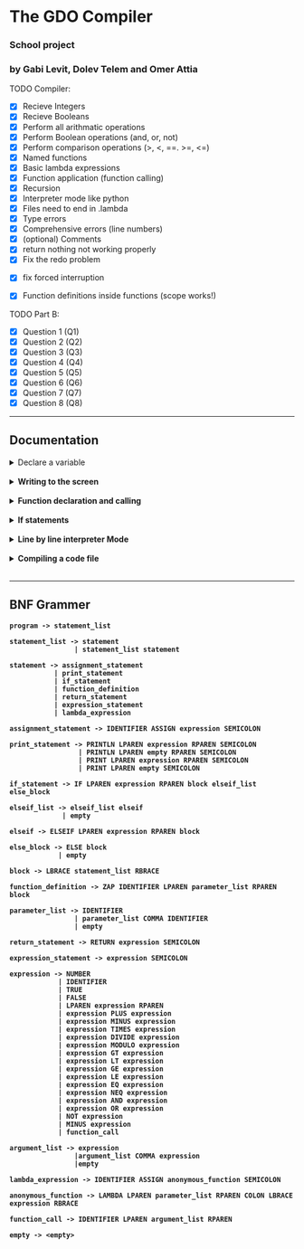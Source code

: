 # The GDO Compiler
### **School project**
### by Gabi Levit, Dolev Telem and Omer Attia

TODO Compiler:
- [x] Recieve Integers
- [X] Recieve Booleans
- [X] Perform all arithmatic operations
- [X] Perform Boolean operations (and, or, not)
- [X] Perform comparison operations (>, <, ==. >=, <=)
- [X] Named functions
- [X] Basic lambda expressions
- [X] Function application (function calling)
- [X] Recursion 
- [X] Interpreter mode like python
- [X] Files need to end in .lambda
- [X] Type errors
- [X] Comprehensive errors (line numbers)
- [X] (optional) Comments
- [X] return nothing not working properly
- [X] Fix the redo problem
* [X] fix forced interruption
* [X] Function definitions inside functions (scope works!)


TODO Part B:
- [X] Question 1 (Q1)
- [X] Question 2 (Q2)
- [X] Question 3 (Q3)
- [X] Question 4 (Q4)
- [X] Question 5 (Q5)
- [X] Question 6 (Q6)
- [X] Question 7 (Q7)
- [X] Question 8 (Q8)

***

## Documentation
<details>

<summary>Declare a variable</summary>
To declare a variable use the equal sign '='.

## declare an int
exaple:
```
x = 5;
y = x*4;
```
## declare a boolean
exaple:
```
x = True;
y = False;
```

## Lambda Operations
You could also assign lambda operations in a similar way you might know from python:
```
foo = lambda(a,b):{a+b};
```
As you can see you define a lambda expression by assigning it to a variable (foo in this case), <br />

you use the key word lambda to signify this is a lambda expression, assign the expected arguments (a,b in this case), <br />

colon and then in braces you put the expression you want to be activated and returned.<b />

Here is another example


</details>
<br /> 
<details>

<summary>Writing to the screen</summary>

### Printing an int

After you declare a varible you can print it 
using the print function.
```
x = 5;
print(x);
```
output:
```
5
```
And do arithmatic operations:

```
x = 5;
y = x*4;
print(x+y);
```
output:
```
25
```

### Printing a Boolean 
You could put a boolean expression in the print function like so:
```
x = 5;
y = x*4;
print(x == y);
```
output:
```
False
```
</details>
<br /> 
<details>

<summary>Function declaration and calling</summary>
to declare a function you need to use the keyword 'zap', and to call on it write its name with the correct arguments.

example:
```
zap addNums(a,b){
    return a+b;
}
print(addNums(5,4);
```
output:
```
9
```
You could also preform recursion:
```
zap fib(n) {
    if (n == 0) { return 0; }
    if (n == 1) { return 1; }
    return addNums(fib(n - 1), fib(n - 2));
}
print(fib(6));
```
output:
```
8
```
You can take the output of a function and put it into a variable like so:
```
zap fib(n) {
    if (n == 0) { return 0; }
    if (n == 1) { return 1; }
    return addNums(fib(n - 1), fib(n - 2));
}
x = fib(6);
print(x);
```
output:
```
8
```
### Functions return 
Functions can return an int:
```
zap exp(a){
    return a*a;
}
println(4);
```

output:
```
16
```
And can return a boolean value:
```
zap eq(a,b){
    return a == b;
}
println(eq(6,6));
```
output:
```
True
```
And their values can be used just like any other value for calculation or logic:
```
zap eq(a,b){
    return a == b;
}

zap factorial(n){
    if(eq(0,n)) { return 1; } # logic
    return n * factorial(n-1);
}
println(factorial(4)*5); # calculation
```
output:
```
120
```
### Functions within functions
You could declare functions within functions, like so:
```
zap roo(a){
    zap roo1(b){
        return a+b;
    }
    return roo1(8);
}
# this line would work
println(roo(5));
# this line should not work since the function was defined in the scope of the other function
println(roo1(8));
```
The var 'a' is global in the eyes of roo1 but local in terms of program.<b/>
The function roo1 is also local and cannot be called outside its scope. <b/>

output:
```
13
Error: Function 'roo1' is not defined, at line number 10
```


</details>
<br/>
<details>

<summary>If statements</summary>

You could perform if, elseif and else functions using these comparison binops: <br />
greater then (>), <br />
greater equal (>=),  <br />
lesser then (<), <br />
lesser equal (<=),  <br />
equals (==),  <br />
not equal (!=)  <br />
like so:

```
x = 10;
if(x != 10){
  print(True);
} elseif (x <= 15) {
  print(False);
} else {
  print(x);
}
```
output:
```
False
```
You can also use these logical binops - and (&&), or (||):
```
x = 10;
y = x * 2;
if(x != 10 || y == 20){
  print(True);
} elseif (x <= 15) {
  print(False);
} else {
  print(x);
}
```
output:
```
True
```
And you could put True or False straight in there:
```
x = 10;
if(True){
  print(x);
} 
```
output:
```
10
```

And use the unary not operation with the ! symbol:
```
x = 10;
if(!False){
  print(x);
} 
```
output:
```
10
```

</details>
<br/>
<details>

<summary>Line by line interpreter Mode</summary>

When activating the interpreter without any arguments (i.e no files)
you enter line-by-line mode. <br />
in this mode you can run commands like the bash or python terminal. <br />
SIM LEV: semicolons are still required! <br />

To activate this mode you either need to compile the main code file lambda.py<b />
or if you are on windows you can run the executable.

### Running the executable (windows only!)
You can run the lambda.exe file or just double click like any other app.

```commandline
.\lambda.exe
```

### compiling the main file
To compile the main file lambda.py you call the python interpreter.<b />
If you are in the compiler directory run:
```commandline
python lambda.py
```

if you are in another directory you will need to know the path to the compiler directory and run:<b />
```commandline
python ./path/to/compiler/lambda.py
```
or for windows:
```commandline
python .\path\to\compiler\lambda.py
```
> Windows uses backslash as opposed unix based systems that use forward slash 

### Interpreter details
You will be greeted with this prompt:
```
Line-By-Line Mode: (;!)
(^u^)>> 
```
From here you can write code freely.
if your last command was errored out the interpreter won't like it:
```
Line-By-Line Mode: (;!)
(^u^)>> a = ;
Error: Blank space where it shoudn't be
(-_-)>> 
```
and happy if it passed:
```
Line-By-Line Mode: (;!)
(^u^)>> a = ;
Error: Blank space where it shoudn't be
(-_-)>> a = 5;
(^-^)>> 
```
you can use the r expression to redo a command, <br />
you could put several r's to redo srveral commands back
```
Line-By-Line Mode: (;!)
(^u^)>> x = 5;
(^-^)>> y = 6;
(^-^)>> z = 7;
(^-^)>> print(x);
5
(^-^)>> print(y);
6
(^-^)>> print(z);
7
(^-^)>> r
7
(^-^)>> rr
6
(^-^)>> rrr
5
```

And to close the application you can simply press what ever you know that closes application, <br />
as it would most likely work here too!. <br/>
>q, quit, Quit, exit, Exit, :wq, :q, :q! <br/>
 
all this will get you out.

```
Line-By-Line Mode: (;!)
(^u^)>> q
See You Later Aligator! (^_^)
```


</details>
<br/>
<details>

<summary>Compiling a code file</summary>

To compile a file with code in it you first need to make sure that the file ends in .lambda <b />
as the compiler won't accept any other suffix.
The code can either be in the directory of the compiler, <b />
or you could run the compiler by referencing its exact location. <b />
If you're on windows there is the option of activating the executable with the code file as an argument. <b />

> you could add the compiler directory to your system PATH but we won't do any of that

### Running the executable (windows only!)
You can run the lambda.exe file through windows powershell with this command:
```commandline
.\path\to\executable\lambda.exe code.lambda
```
giving the executable the code file as an argument.

### Code file in the compiler directory
As the code file is in the same directory as the compiler main file and so <b />
you could run the python interpreter on the main file lambda.py giving it the code file (marked code.lambda)<b />
as an argument.
```commandline
python lambda.py code.lambda
```

### Code file outside the compiler directory
In this case you will need to reference the compiler through its relative/absolute path.
```commandline
python ./path/to/compiler/lambda.py ./path/to/code/code.lambda
```
or for windows:
```commandline
python .\path\to\compiler\lambda.py .\path\to\code\code.lambda
```
> Windows uses backslash as opposed unix based systems that use forward slash 

As you can see it is possible to compile code anywhere in your system as long as you have the path the compiler.


</details>
<br/>

***
## BNF Grammer
```BNF
program -> statement_list

statement_list -> statement
                | statement_list statement

statement -> assignment_statement
           | print_statement
           | if_statement
           | function_definition
           | return_statement
           | expression_statement
           | lambda_expression

assignment_statement -> IDENTIFIER ASSIGN expression SEMICOLON

print_statement -> PRINTLN LPAREN expression RPAREN SEMICOLON
                 | PRINTLN LPAREN empty RPAREN SEMICOLON
                 | PRINT LPAREN expression RPAREN SEMICOLON
                 | PRINT LPAREN empty SEMICOLON

if_statement -> IF LPAREN expression RPAREN block elseif_list else_block

elseif_list -> elseif_list elseif
             | empty
             
elseif -> ELSEIF LPAREN expression RPAREN block

else_block -> ELSE block
            | empty

block -> LBRACE statement_list RBRACE

function_definition -> ZAP IDENTIFIER LPAREN parameter_list RPAREN block

parameter_list -> IDENTIFIER
                | parameter_list COMMA IDENTIFIER
                | empty

return_statement -> RETURN expression SEMICOLON

expression_statement -> expression SEMICOLON

expression -> NUMBER
            | IDENTIFIER
            | TRUE
            | FALSE
            | LPAREN expression RPAREN
            | expression PLUS expression
            | expression MINUS expression
            | expression TIMES expression
            | expression DIVIDE expression
            | expression MODULO expression
            | expression GT expression
            | expression LT expression
            | expression GE expression
            | expression LE expression
            | expression EQ expression
            | expression NEQ expression
            | expression AND expression
            | expression OR expression
            | NOT expression
            | MINUS expression
            | function_call

argument_list -> expression
                |argument_list COMMA expression
                |empty

lambda_expression -> IDENTIFIER ASSIGN anonymous_function SEMICOLON

anonymous_function -> LAMBDA LPAREN parameter_list RPAREN COLON LBRACE expression RBRACE

function_call -> IDENTIFIER LPAREN argument_list RPAREN

empty -> <empty>
```
